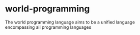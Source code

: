 # world-programming
The world programming language aims to be a unified language encompassing all programming languages

